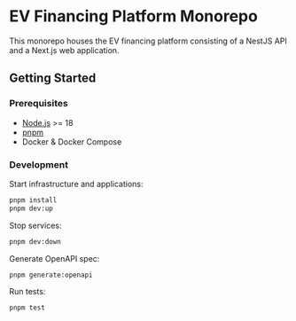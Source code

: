 # EV Financing Platform Monorepo

This monorepo houses the EV financing platform consisting of a NestJS API and a Next.js web application.

## Getting Started

### Prerequisites
- [Node.js](https://nodejs.org/) >= 18
- [pnpm](https://pnpm.io)
- Docker & Docker Compose

### Development

Start infrastructure and applications:

```bash
pnpm install
pnpm dev:up
```

Stop services:

```bash
pnpm dev:down
```

Generate OpenAPI spec:

```bash
pnpm generate:openapi
```

Run tests:

```bash
pnpm test
```

